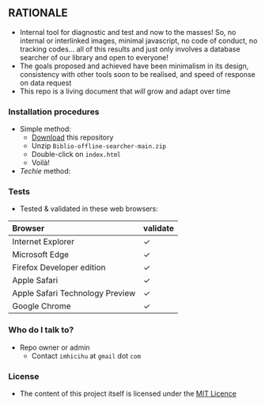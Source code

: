 ## RATIONALE

* Internal tool for diagnostic and test and now to the masses! So, no internal or interlinked images, minimal javascript, no code of conduct, no tracking codes... all of this results and just only involves a database searcher of our library and open to everyone!
* The goals proposed and achieved have been minimalism in its design, consistency with other tools soon to be realised, and speed of response on data request
* This repo is a living document that _will_ grow and adapt over time

### Installation procedures
* Simple method:
	* [Download](https://codeload.github.com/imhicihu/Biblio-offline-searcher/zip/refs/heads/main) this repository
	* Unzip `Biblio-offline-searcher-main.zip`
	* Double-click on `index.html`
	* Voilà!
* _Techie_ method:
### Tests
* Tested & validated in these web browsers:

| Browser | validate |
|:--|:--|
| Internet Explorer | ✓ |
| Microsoft Edge | ✓ |
| Firefox Developer edition| ✓ |
| Apple Safari | ✓ |
| Apple Safari Technology Preview| ✓ |
| Google Chrome | ✓ |
   
### Who do I talk to? ###
* Repo owner or admin
    - Contact `imhicihu` at `gmail` dot `com`
      
### License ###
* The content of this project itself is licensed under the [MIT Licence](LICENSE)
